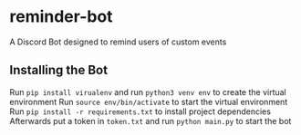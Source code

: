 # reminder-bot
A Discord Bot designed to remind users of custom events
## Installing the Bot
Run `pip install virualenv` and run `python3 venv env` to create the virtual environment
Run `source env/bin/activate` to start the virtual environment
Run `pip install -r requirements.txt` to install project dependencies
Afterwards put a token in `token.txt` and run `python main.py` to start the bot
